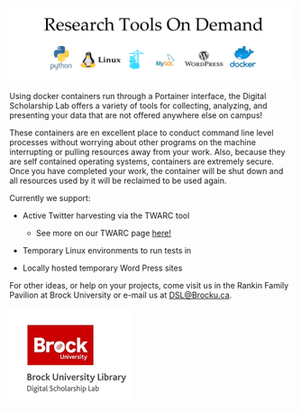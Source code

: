 ![Research Tools On Demand][title]

Using docker containers run through a Portainer interface, the Digital Scholarship Lab offers a variety of tools for collecting, analyzing, and presenting your data that are not offered anywhere else on campus!

These containers are en excellent place to conduct command line level processes without worrying about other programs on the machine interrupting or pulling resources away from your work.  Also, because they are self contained operating systems, containers are extremely secure.  Once you have completed your work, the container will be shut down and all resources used by it will be reclaimed to be used again.

Currently we support:

- Active Twitter harvesting via the TWARC tool
  - See more on our TWARC page [here!](https://brockdsl.github.io/TWARC_Case_Study/)

- Temporary Linux environments to run tests in

- Locally hosted temporary Word Press sites

For other ideas, or help on your projects, come visit us in the Rankin Family Pavilion at Brock University or e-mail us at DSL@Brocku.ca.

![DSL Logo][dsllogo]





[dsllogo]: dsl-logo.jpg
[title]: RTOD.png
